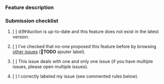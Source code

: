 <!-- Any text between such tags will not appear on the issue. -->
<!-- Be sure to have a clear, precise, concise title. -->

### Feature description

<!-- A clear, precise, concise description of your feature suggestion and its
usefulness and relevance. Private-checklist:
- [ ] rigorous description of your feature suggestion, how it should be / look
    like when finished (provide drawings or schemes if relevant);
- [ ] why is it useful / why is it worth coding;
-->

### Submission checklist

<!-- Do not check an item if you did not do it. -->

1. [ ] d∃∀duction is up-to-date and this feature does not exist in the latest
   version.
2. [ ] I've checked that no-one proposed this feature before by browsing [other
   issues](https://github.com/dEAduction/dEAduction/issues) (&#x1F534;**TODO**
   ajouter label).
3. [ ] This issue deals with one and only one issue (if you have multiple
   issues, please open multiple issues).
4. [ ] I correctly labeled my issue (see commented rules below).

   <!-- Issues labels rules. Include one and only one of the following Area
   labels:
   - area::code
   - area::courses files
   - area::docs
   - area::guidelines
   - area::install
   - area::snippets
   - area::teaching
   - area::tests
   - area::tools
   - area::ui

   Also include one and only one of the following Type labels:
   - type::suggestion::new feature
   - type::suggestion::refactoring
   -->

<!-- THANK YOU, for taking the time to write this issue! -->
